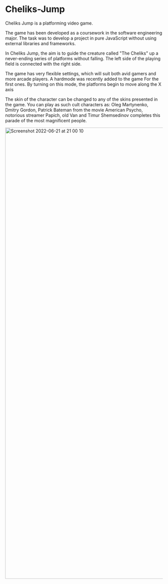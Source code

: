 # Cheliks-Jump
Cheliks Jump is a platforming video game.

The game has been developed as a coursework in the software engineering major. The task was to develop a project in pure JavaScript without using external libraries and frameworks.

In Cheliks Jump, the aim is to guide the creature called "The Cheliks" up a never-ending series of platforms without falling. The left side of the playing field is connected with the right side.

The game has very flexible settings, which will suit both avid gamers and more arcade players. A hardmode was recently added to the game For the first ones. By turning on this mode, the platforms begin to move along the X axis

The skin of the character can be changed to any of the skins presented in the game. You can play as such cult characters as: Oleg Martynenko, Dmitry Gordon, Patrick Bateman from the movie American Psycho, notorious streamer Papich, old Van and Timur Shemsedinov completes this parade of the most magnificent people.




<img width="1440" alt="Screenshot 2022-06-21 at 21 00 10" src="https://user-images.githubusercontent.com/89927518/174877567-045623e3-727b-4e8a-bc07-ef4d6b010567.png">
